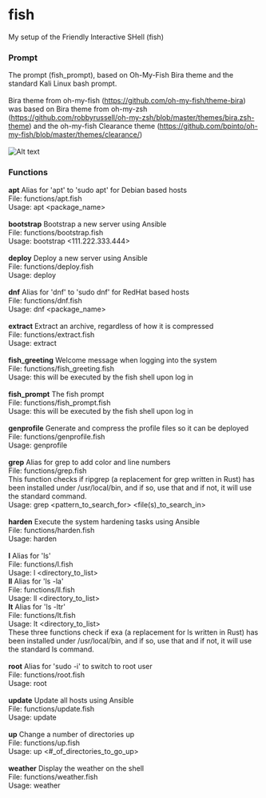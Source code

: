 # fish
My setup of the Friendly Interactive SHell (fish)

### Prompt
The prompt (fish_prompt), based on Oh-My-Fish Bira theme and the standard Kali Linux bash prompt.\
\
Bira theme from oh-my-fish (https://github.com/oh-my-fish/theme-bira) was based on Bira theme from oh-my-zsh (https://github.com/robbyrussell/oh-my-zsh/blob/master/themes/bira.zsh-theme) and the oh-my-fish Clearance theme (https://github.com/bpinto/oh-my-fish/blob/master/themes/clearance/)
\
\
![Alt text](https://www.sport-touring.eu/old/stuff/prompt.png "prompt")

### Functions
**apt**              Alias for 'apt' to 'sudo apt' for Debian based hosts\
File: functions/apt.fish\
Usage: apt <package_name>\
\
**bootstrap**        Bootstrap a new server using Ansible\
File: functions/bootstrap.fish\
Usage: bootstrap <111.222.333.444>\
\
**deploy**           Deploy a new server using Ansible\
File: functions/deploy.fish\
Usage: deploy\
\
**dnf**              Alias for 'dnf' to 'sudo dnf' for RedHat based hosts\
File: functions/dnf.fish\
Usage: dnf <package_name>\
\
**extract**          Extract an archive, regardless of how it is compressed\
File: functions/extract.fish\
Usage: extract <filename>\
\
**fish_greeting**    Welcome message when logging into the system\
File: functions/fish_greeting.fish\
Usage: this will be executed by the fish shell upon log in\
\
**fish_prompt**      The fish prompt\
File: functions/fish_prompt.fish\
Usage: this will be executed by the fish shell upon log in\
\
**genprofile**       Generate and compress the profile files so it can be deployed\
File: functions/genprofile.fish\
Usage: genprofile\
\
**grep**             Alias for grep to add color and line numbers\
File: functions/grep.fish\
This function checks if ripgrep (a replacement for grep written in Rust) has been installed under /usr/local/bin, and if so, use that and if not, it will use the standard command.\
Usage: grep <pattern_to_search_for> <file(s)_to_search_in>\
\
**harden**           Execute the system hardening tasks using Ansible\
File: functions/harden.fish\
Usage: harden\
\
**l**                Alias for 'ls'\
File: functions/l.fish\
Usage: l <directory_to_list>\
**ll**               Alias for 'ls -la'\
File: functions/ll.fish\
Usage: ll <directory_to_list>\
**lt**               Alias for 'ls -ltr'\
File: functions/lt.fish\
Usage: lt <directory_to_list>\
These three functions check if exa (a replacement for ls written in Rust) has been installed under /usr/local/bin, and if so, use that and if not, it will use the standard ls command.\
\
**root**             Alias for 'sudo -i' to switch to root user\
File: functions/root.fish\
Usage: root\
\
**update**           Update all hosts using Ansible\
File: functions/update.fish\
Usage: update\
\
**up**               Change a number of directories up\
File: functions/up.fish\
Usage: up <#_of_directories_to_go_up>\
\
**weather**          Display the weather on the shell\
File: functions/weather.fish\
Usage: weather <location>
